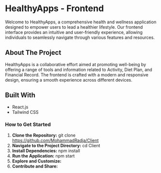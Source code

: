 # HealthyApps - Frontend
Welcome to HealthyApps, a comprehensive health and wellness application designed to empower users to lead a healthier lifestyle. Our frontend interface provides an intuitive and user-friendly experience, allowing individuals to seamlessly navigate through various features and resources.

## About The Project
HealthyApps is a collaborative effort aimed at promoting well-being by offering a range of tools and information related to Activity, Diet Plan, and Financial Record. The frontend is crafted with a modern and responsive design, ensuring a smooth experience across different devices.

## Built With
- React.js
- Tailwind CSS



### How to Get Started
1. **Clone the Repository:**
   git clone https://github.com/MohammadRadja/Client
2. **Navigate to the Project Directory:**
   cd Client
3. **Install Dependencies:**
   npm install
4. **Run the Application:**
   npm start
5. **Explore and Customize:**
6. **Contribute and Share:**
